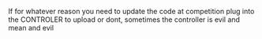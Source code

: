 If for whatever reason you need to update the code at competition plug into the CONTROLER to upload or dont, sometimes the controller is evil and mean and evil
